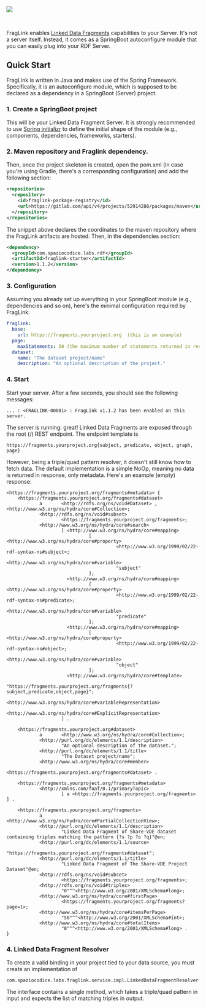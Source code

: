 <p><img src="https://github.com/spaziocodice/FragLink/assets/7569632/62918ccc-54af-472b-8732-acfce92a1adf"/></p>
<br/>

FragLink enables [Linked Data Fragments](https://linkeddatafragments.org) capabilities to your Server. It's not a server itself. Instead, it comes as a SpringBoot autoconfigure module that you can easily plug into your RDF Server.

## Quick Start
FragLink is written in Java and makes use of the Spring Framework. Specifically, it is an autoconfigure module, which is supposed to be declared as a dependency in a SpringBoot (Server) project.  

### 1. Create a SpringBoot project
This will be your Linked Data Fragment Server. It is strongly recommended to use [Spring initializr](https://start.spring.io/) to define the initial shape of the module (e.g., components, dependencies, frameworks, starters). 

### 2. Maven repository and Fraglink dependency.
Then, once the project skeleton is created, open the pom.xml (in case you're using Gradle, there's a corresponding configuration) and add the following section:

```xml
<repositories>
  <repository>
    <id>fraglink-package-registry</id>
    <url>https://gitlab.com/api/v4/projects/52914288/packages/maven</url>
  </repository>
</repositories>
```

The snippet above declares the coordinates to the maven repository where the FragLink artifacts are hosted. 
Then, in the dependencies section: 


```xml
<dependency>
  <groupId>com.spaziocodice.labs.rdf</groupId>
  <artifactId>fraglink-starter</artifactId>
  <version>1.1.2</version>
</dependency>
```

### 3. Configuration
Assuming you already set up everything in your SpringBoot module (e.g., dependencies and so on), here's the minimal configuration required by FragLink:

```yaml
fraglink:
  base:
    url: https://fragments.yourproject.org  (this is an example)
  page:
    maxStatements: 50 (the maximum number of statements returned in response)
  dataset:
    name: "The dataset project/name" 
    description: "An optional description of the project."
```

### 4. Start
Start your server. After a few seconds, you should see the following messages:

```
... : <FRAGLINK-00001> : FragLink v1.1.2 has been enabled on this server.
```

The server is running: great! Linked Data Fragments are exposed through the root (/) REST endpoint. The endpoint template is 

```
https://fragments.yourproject.org{subject, predicate, object, graph, page}
```

However, being a triple/quad pattern resolver, it doesn't still know how to fetch data. The default implementation is a simple NoOp, meaning no data is returned in response, only metadata.
Here's an example (empty) response: 

```
<https://fragments.yourproject.org/fragments#metadata> {
    <https://fragments.yourproject.org/fragments#dataset>
            a       <http://rdfs.org/ns/void#Dataset> , <http://www.w3.org/ns/hydra/core#Collection>;
            <http://rdfs.org/ns/void#subset>
                    <https://fragments.yourproject.org/fragments>;
            <http://www.w3.org/ns/hydra/core#search>
                    [ <http://www.w3.org/ns/hydra/core#mapping>
                              [ <http://www.w3.org/ns/hydra/core#property>
                                        <http://www.w3.org/1999/02/22-rdf-syntax-ns#subject>;
                                <http://www.w3.org/ns/hydra/core#variable>
                                        "subject"
                              ];
                      <http://www.w3.org/ns/hydra/core#mapping>
                              [ <http://www.w3.org/ns/hydra/core#property>
                                        <http://www.w3.org/1999/02/22-rdf-syntax-ns#predicate>;
                                <http://www.w3.org/ns/hydra/core#variable>
                                        "predicate"
                              ];
                      <http://www.w3.org/ns/hydra/core#mapping>
                              [ <http://www.w3.org/ns/hydra/core#property>
                                        <http://www.w3.org/1999/02/22-rdf-syntax-ns#object>;
                                <http://www.w3.org/ns/hydra/core#variable>
                                        "object"
                              ];
                      <http://www.w3.org/ns/hydra/core#template>
                              "https://fragments.yourproject.org/fragments{?subject,predicate,object,page}";
                      <http://www.w3.org/ns/hydra/core#variableRepresentation>
                              <http://www.w3.org/ns/hydra/core#ExplicitRepresentation>
                    ] .
    
    <https://fragments.yourproject.org#dataset>
            a       <http://www.w3.org/ns/hydra/core#Collection>;
            <http://purl.org/dc/elements/1.1/description>
                    "An optional description of the dataset.";
            <http://purl.org/dc/elements/1.1/title>
                    "The Dataset project/name";
            <http://www.w3.org/ns/hydra/core#member>
                    <https://fragments.yourproject.org/fragments#dataset> .
    
    <https://fragments.yourproject.org/fragments#metadata>
            <http://xmlns.com/foaf/0.1/primaryTopic>
                    [ a <https://fragments.yourproject.org/fragments> ] .
    
    <https://fragments.yourproject.org/fragments>
            a       <http://www.w3.org/ns/hydra/core#PartialCollectionView>;
            <http://purl.org/dc/elements/1.1/description>
                    "Linked Data Fragment of Share-VDE dataset containing triples matching the pattern {?s ?p ?o ?q}"@en;
            <http://purl.org/dc/elements/1.1/source>
                    "https://fragments.yourproject.org/fragments#dataset";
            <http://purl.org/dc/elements/1.1/title>
                    "Linked Data Fragment of The Share-VDE Project Dataset"@en;
            <http://rdfs.org/ns/void#subset>
                    <https://fragments.yourproject.org/fragments>;
            <http://rdfs.org/ns/void#triples>
                    "0"^^<http://www.w3.org/2001/XMLSchema#long>;
            <http://www.w3.org/ns/hydra/core#firstPage>
                    <https://fragments.yourproject.org/fragments?page=1>;
            <http://www.w3.org/ns/hydra/core#itemsPerPage>
                    "50"^^<http://www.w3.org/2001/XMLSchema#int>;
            <http://www.w3.org/ns/hydra/core#totalItems>
                    "0"^^<http://www.w3.org/2001/XMLSchema#long> .
}
```

### 4. Linked Data Fragment Resolver
To create a valid binding in your project tied to your data source, you must create an implementation of  
  
`com.spaziocodice.labs.fraglink.service.impl.LinkedDataFragmentResolver`  

The interface contains a single method, which takes a triple/quad pattern in input and expects the list of matching triples in output.



